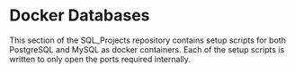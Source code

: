 # Docker Databases
This section of the SQL_Projects repository contains setup scripts for both PostgreSQL and MySQL as docker containers. Each of the setup scripts is written to only open the ports required internally.
